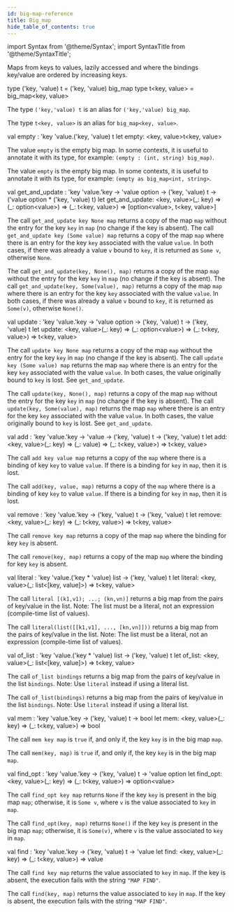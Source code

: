 ```yaml
---
id: big-map-reference
title: Big_map
hide_table_of_contents: true
---
```

import Syntax from '@theme/Syntax';
import SyntaxTitle from '@theme/SyntaxTitle';


Maps from keys to values, lazily accessed and where the bindings
  key/value are ordered by increasing keys.


<SyntaxTitle syntax="cameligo">
type (&#39;key, &#39;value) t = (&#39;key, &#39;value) big&#95;map
</SyntaxTitle>
<SyntaxTitle syntax="jsligo">
type t&lt;key, value&gt; = big&#95;map&lt;key, value&gt;
</SyntaxTitle>
<Syntax syntax="cameligo">

The type `('key,'value) t` is an alias for
    `('key,'value) big_map`.

</Syntax>

<Syntax syntax="jsligo">

The type `t<key, value>` is an alias for `big_map<key, value>`.

</Syntax>


<SyntaxTitle syntax="cameligo">
val empty : &#39;key &#39;value.(&#39;key, &#39;value) t
</SyntaxTitle>
<SyntaxTitle syntax="jsligo">
let empty: &lt;key, value&gt;t&lt;key, value&gt;
</SyntaxTitle>
<Syntax syntax="cameligo">

The value `empty` is the empty big map. In some contexts, it is
    useful to annotate it with its type, for example:
    `(empty : (int, string) big_map)`.

</Syntax>

<Syntax syntax="jsligo">

The value `empty` is the empty big map. In some contexts, it is
    useful to annotate it with its type, for example:
    `(empty as big_map<int, string>`.

</Syntax>


<SyntaxTitle syntax="cameligo">
val get&#95;and&#95;update : &#39;key &#39;value.&#39;key -&gt; &#39;value option -&gt; (&#39;key, &#39;value) t -&gt; (&#39;value option * (&#39;key, &#39;value) t)
</SyntaxTitle>
<SyntaxTitle syntax="jsligo">
let get&#95;and&#95;update: &lt;key, value&gt;(&#95;: key) =&gt; (&#95;: option&lt;value&gt;) =&gt; (&#95;: t&lt;key, value&gt;) =&gt; [option&lt;value&gt;, t&lt;key, value&gt;]
</SyntaxTitle>
<Syntax syntax="cameligo">

The call `get_and_update key None map` returns a copy of the map
    `map` without the entry for the key `key` in `map` (no change if
    the key is absent). The call `get_and_update key (Some value) map`
    returns a copy of the map `map` where there is an entry for the
    key `key` associated with the value `value`. In both cases, if
    there was already a value `v` bound to `key`, it is returned as
    `Some v`, otherwise `None`.

</Syntax>

<Syntax syntax="jsligo">

The call `get_and_update(key, None(), map)` returns a copy of the map
    `map` without the entry for the key `key` in `map` (no change if
    the key is absent). The call `get_and_update(key, Some(value), map)`
    returns a copy of the map `map` where there is an entry for the
    key `key` associated with the value `value`. In both cases, if
    there was already a value `v` bound to `key`, it is returned as
    `Some(v)`, otherwise `None()`.

</Syntax>


<SyntaxTitle syntax="cameligo">
val update : &#39;key &#39;value.&#39;key -&gt; &#39;value option -&gt; (&#39;key, &#39;value) t -&gt; (&#39;key, &#39;value) t
</SyntaxTitle>
<SyntaxTitle syntax="jsligo">
let update: &lt;key, value&gt;(&#95;: key) =&gt; (&#95;: option&lt;value&gt;) =&gt; (&#95;: t&lt;key, value&gt;) =&gt; t&lt;key, value&gt;
</SyntaxTitle>
<Syntax syntax="cameligo">

The call `update key None map` returns a copy of the map `map`
    without the entry for the key `key` in `map` (no change if the key
    is absent). The call `update key (Some value) map` returns the map
    `map` where there is an entry for the key `key` associated with
    the value `value`. In both cases, the value originally bound to
    `key` is lost. See `get_and_update`.

</Syntax>

<Syntax syntax="jsligo">

The call `update(key, None(), map)` returns a copy of the map `map`
    without the entry for the key `key` in `map` (no change if the key
    is absent). The call `update(key, Some(value), map)` returns the map
    `map` where there is an entry for the key `key` associated with
    the value `value`. In both cases, the value originally bound to
    `key` is lost. See `get_and_update`.

</Syntax>


<SyntaxTitle syntax="cameligo">
val add : &#39;key &#39;value.&#39;key -&gt; &#39;value -&gt; (&#39;key, &#39;value) t -&gt; (&#39;key, &#39;value) t
</SyntaxTitle>
<SyntaxTitle syntax="jsligo">
let add: &lt;key, value&gt;(&#95;: key) =&gt; (&#95;: value) =&gt; (&#95;: t&lt;key, value&gt;) =&gt; t&lt;key, value&gt;
</SyntaxTitle>
<Syntax syntax="cameligo">

The call `add key value map` returns a copy of the `map` where
    there is a binding of key `key` to value `value`. If there is a
    binding for `key` in `map`, then it is lost.

</Syntax>

<Syntax syntax="jsligo">

The call `add(key, value, map)` returns a copy of the `map` where
    there is a binding of key `key` to value `value`. If there is a
    binding for `key` in `map`, then it is lost.

</Syntax>


<SyntaxTitle syntax="cameligo">
val remove : &#39;key &#39;value.&#39;key -&gt; (&#39;key, &#39;value) t -&gt; (&#39;key, &#39;value) t
</SyntaxTitle>
<SyntaxTitle syntax="jsligo">
let remove: &lt;key, value&gt;(&#95;: key) =&gt; (&#95;: t&lt;key, value&gt;) =&gt; t&lt;key, value&gt;
</SyntaxTitle>
<Syntax syntax="cameligo">

The call `remove key map` returns a copy of the map `map` where
    the binding for key `key` is absent.

</Syntax>

<Syntax syntax="jsligo">

The call `remove(key, map)` returns a copy of the map `map` where
    the binding for key `key` is absent.

</Syntax>


<SyntaxTitle syntax="cameligo">
val literal : &#39;key &#39;value.(&#39;key * &#39;value) list -&gt; (&#39;key, &#39;value) t
</SyntaxTitle>
<SyntaxTitle syntax="jsligo">
let literal: &lt;key, value&gt;(&#95;: list&lt;[key, value]&gt;) =&gt; t&lt;key, value&gt;
</SyntaxTitle>
<Syntax syntax="cameligo">

The call `literal [(k1,v1); ...; (kn,vn)]` returns a big map from
    the pairs of key/value in the list. Note: The list must be a
    literal, not an expression (compile-time list of values).

</Syntax>

<Syntax syntax="jsligo">

The call `literal(list([[k1,v1], ..., [kn,vn]]))` returns a big map
    from the pairs of key/value in the list. Note: The list must be a
    literal, not an expression (compile-time list of values).

</Syntax>


<SyntaxTitle syntax="cameligo">
val of&#95;list : &#39;key &#39;value.(&#39;key * &#39;value) list -&gt; (&#39;key, &#39;value) t
</SyntaxTitle>
<SyntaxTitle syntax="jsligo">
let of&#95;list: &lt;key, value&gt;(&#95;: list&lt;[key, value]&gt;) =&gt; t&lt;key, value&gt;
</SyntaxTitle>
<Syntax syntax="cameligo">

The call `of_list bindings` returns a big map from the pairs of
    key/value in the list `bindings`. Note: Use `literal` instead if
    using a literal list.

</Syntax>

<Syntax syntax="jsligo">

The call `of_list(bindings)` returns a big map from the pairs of
    key/value in the list `bindings`. Note: Use `literal` instead if
    using a literal list.

</Syntax>


<SyntaxTitle syntax="cameligo">
val mem : &#39;key &#39;value.&#39;key -&gt; (&#39;key, &#39;value) t -&gt; bool
</SyntaxTitle>
<SyntaxTitle syntax="jsligo">
let mem: &lt;key, value&gt;(&#95;: key) =&gt; (&#95;: t&lt;key, value&gt;) =&gt; bool
</SyntaxTitle>
<Syntax syntax="cameligo">

The call `mem key map` is `true` if, and only if, the key `key`
    is in the big map `map`.

</Syntax>

<Syntax syntax="jsligo">

The call `mem(key, map)` is `true` if, and only if, the key `key`
    is in the big map `map`.

</Syntax>


<SyntaxTitle syntax="cameligo">
val find&#95;opt : &#39;key &#39;value.&#39;key -&gt; (&#39;key, &#39;value) t -&gt; &#39;value option
</SyntaxTitle>
<SyntaxTitle syntax="jsligo">
let find&#95;opt: &lt;key, value&gt;(&#95;: key) =&gt; (&#95;: t&lt;key, value&gt;) =&gt; option&lt;value&gt;
</SyntaxTitle>
<Syntax syntax="cameligo">

The call `find_opt key map` returns `None` if the key `key` is
    present in the big map `map`; otherwise, it is `Some v`, where `v`
    is the value associated to `key` in `map`.

</Syntax>

<Syntax syntax="jsligo">

The call `find_opt(key, map)` returns `None()` if the key `key` is
    present in the big map `map`; otherwise, it is `Some(v)`, where `v`
    is the value associated to `key` in `map`.

</Syntax>


<SyntaxTitle syntax="cameligo">
val find : &#39;key &#39;value.&#39;key -&gt; (&#39;key, &#39;value) t -&gt; &#39;value
</SyntaxTitle>
<SyntaxTitle syntax="jsligo">
let find: &lt;key, value&gt;(&#95;: key) =&gt; (&#95;: t&lt;key, value&gt;) =&gt; value
</SyntaxTitle>
<Syntax syntax="cameligo">

The call `find key map` returns the value associated to `key` in
    `map`. If the key is absent, the execution fails with the string
    `"MAP FIND"`.

</Syntax>

<Syntax syntax="jsligo">

The call `find(key, map)` returns the value associated to `key` in
    `map`. If the key is absent, the execution fails with the string
    `"MAP FIND"`.

</Syntax>
